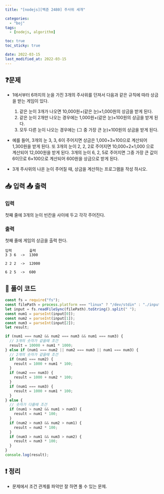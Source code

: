 ```yaml
---
title: "[nodejs][백준 2480] 주사위 세개"

categories:
  - "boj"
tags:
  - [nodejs, algorithm]

toc: true
toc_sticky: true

date: 2022-03-15
last_modified_at: 2022-03-15
---
```


## ❓문제

- 1에서부터 6까지의 눈을 가진 3개의 주사위를 던져서 다음과 같은 규칙에 따라 상금을 받는 게임이 있다.

  1. 같은 눈이 3개가 나오면 10,000원+(같은 눈)×1,000원의 상금을 받게 된다.
  2. 같은 눈이 2개만 나오는 경우에는 1,000원+(같은 눈)×100원의 상금을 받게 된다.
  3. 모두 다른 눈이 나오는 경우에는 (그 중 가장 큰 눈)×100원의 상금을 받게 된다.

- 예를 들어, 3개의 눈 3, 3, 6이 주어지면 상금은 1,000+3×100으로 계산되어 1,300원을 받게 된다. 또 3개의 눈이 2, 2, 2로 주어지면 10,000+2×1,000 으로 계산되어 12,000원을 받게 된다. 3개의 눈이 6, 2, 5로 주어지면 그중 가장 큰 값이 6이므로 6×100으로 계산되어 600원을 상금으로 받게 된다.

- 3개 주사위의 나온 눈이 주어질 때, 상금을 계산하는 프로그램을 작성 하시오.

## 📥 입력 📤 출력

### 입력

첫째 줄에 3개의 눈이 빈칸을 사이에 두고 각각 주어진다.

### 출력

첫째 줄에 게임의 상금을 출력 한다.

```
입력        출력
3 3 6  ->  1300

2 2 2  ->  12000

6 2 5  ->  600
```

## 📝 풀이 코드

```js
const fs = require("fs");
const filePath = process.platform === "linux" ? "/dev/stdin" : "./input.txt";
let input = fs.readFileSync(filePath).toString().split(" ");
const num1 = parseInt(input[0]);
const num2 = parseInt(input[1]);
const num3 = parseInt(input[2]);
let result;

if (num1 === num2 && num2 === num3 && num1 === num3) {
  // 3개의 숫자가 같을때 조건
  result = 10000 + num1 * 1000;
} else if (num1 === num2 || num2 === num3 || num1 === num3) {
  // 2개의 숫자가 같을때 조건
  if (num1 === num2) {
    result = 1000 + num1 * 100;
  }
  if (num2 === num3) {
    result = 1000 + num2 * 100;
  }
  if (num1 === num3) {
    result = 1000 + num1 * 100;
  }
} else {
  // 숫자가 다를때 조건
  if (num1 > num2 && num1 > num3) {
    result = num1 * 100;
  }
  if (num2 > num3 && num2 > num1) {
    result = num2 * 100;
  }
  if (num3 > num1 && num3 > num2) {
    result = num3 * 100;
  }
}
console.log(result);
```

## ❗️ 정리

- 문제에서 조건 관계를 파악만 잘 하면 풀 수 있는 문제.
